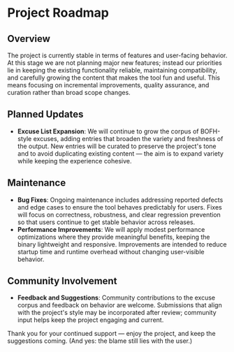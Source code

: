 <!--
SPDX-FileCopyrightText: 2024 - 2025 Ali Sajid Imami

SPDX-License-Identifier: Apache-2.0
SPDX-License-Identifier: MIT
-->

# Project Roadmap

## Overview

The project is currently stable in terms of features and user-facing behavior. At this stage we are not planning major new features; instead our priorities lie in keeping the existing functionality reliable, maintaining compatibility, and carefully growing the content that makes the tool fun and useful. This means focusing on incremental improvements, quality assurance, and curation rather than broad scope changes.

## Planned Updates

- **Excuse List Expansion**: We will continue to grow the corpus of BOFH-style excuses, adding entries that broaden the variety and freshness of the output. New entries will be curated to preserve the project's tone and to avoid duplicating existing content — the aim is to expand variety while keeping the experience cohesive.

## Maintenance

- **Bug Fixes**: Ongoing maintenance includes addressing reported defects and edge cases to ensure the tool behaves predictably for users. Fixes will focus on correctness, robustness, and clear regression prevention so that users continue to get stable behavior across releases.
- **Performance Improvements**: We will apply modest performance optimizations where they provide meaningful benefits, keeping the binary lightweight and responsive. Improvements are intended to reduce startup time and runtime overhead without changing user-visible behavior.

## Community Involvement

- **Feedback and Suggestions**: Community contributions to the excuse corpus and feedback on behavior are welcome. Submissions that align with the project's style may be incorporated after review; community input helps keep the project engaging and current.

Thank you for your continued support — enjoy the project, and keep the suggestions coming. (And yes: the blame still lies with the user.)
